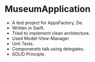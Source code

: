# MuseumApplication

- A test project for AppsFactory, De. 
- Written in Swift.
- Tried to implement clean architecture. 
- Used Model-View-Manager 
- Unit Tests. 
- Componenets talk using delegates. 
- SOLID Principle. 
